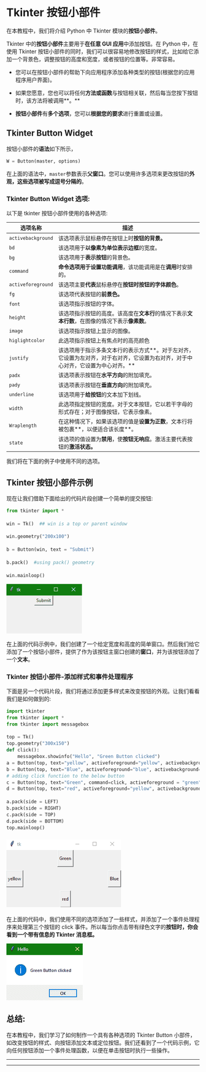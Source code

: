 # Tkinter 按钮小部件

在本教程中，我们将介绍 Python 中 Tkinter 模块的**按钮小部件**。

Tkinter 中的**按钮小部件**主要用于**在任意 GUI 应用**中添加按钮。在 Python 中，在使用 Tkinter 按钮小部件的同时，我们可以很容易地修改按钮的样式，比如给它添加一个背景色，调整按钮的高度和宽度，或者按钮的位置等。非常容易。

*   您可以在按钮小部件的帮助下向应用程序添加各种类型的按钮(根据您的应用程序用户界面)。

*   如果您愿意，您也可以将任何**方法或函数**与按钮相关联，然后每当您按下按钮时，该方法将被调用**。**

*   **按钮小部件**有**多个选项**，您可以**根据您的要求**进行重置或设置。

## Tkinter Button Widget

按钮小部件的**语法**如下所示，

```py
W = Button(master, options) 
```

在上面的语法中，`master`参数表示**父窗口**。您可以使用许多选项来更改按钮的**外观，这些选项被写成逗号分隔的**。

### Tkinter Button Widget 选项:

以下是 tkinter 按钮小部件使用的各种选项:

| **选项名称** | **描述** |
| --- | --- |
| `activebackground` | 该选项表示鼠标悬停在按钮上时**按钮的背景。** |
| `bd` | 该选项用于**以像素为单位表示边框**的宽度。 |
| `bg` | 该选项用于**表示按钮**的背景色。 |
| `command` | **命令选项用于设置功能调用**，该功能调用是在**调用**时安排的。 |
| `activeforeground` | 该选项主要**代表**鼠标悬停在**按钮时按钮的字体颜色**。 |
| `fg` | 该选项代表按钮的**前景色。** |
| `font` | 该选项指示按钮的字体。 |
| `height` | 该选项指示按钮的高度。该高度在**文本行**的情况下表示**文本行数**，在图像的情况下表示**像素数**。 |
| `image` | 该选项指示按钮上显示的图像。 |
| `higlightcolor` | 此选项指示按钮上有焦点时的高亮颜色 |
| `justify` | 该选项用于指示多条文本行的表示方式**。对于左对齐，它设置为左对齐，对于右对齐，它设置为右对齐，对于中心对齐，它设置为中心对齐。** |
| `padx` | 该选项表示按钮在**水平方向**的附加填充。 |
| `pady` | 该选项表示按钮在**垂直方向**的附加填充。 |
| `underline` | 该选项用于**给按钮**的文本加下划线。 |
| `width` | 此选项指定按钮的宽度。对于文本按钮，它以若干字母的形式存在；对于图像按钮，它表示像素。 |
| `Wraplength` | 在这种情况下，如果该选项的值是**设置为正数**，文本行将被包裹**，以便适合该长度**。 |
| `state` | 该选项的值设置为**禁用**，使**按钮无响应**。激活主要代表按钮的**激活状态。** |

我们将在下面的例子中使用不同的选项。

## Tkinter 按钮小部件示例

现在让我们借助下面给出的代码片段创建一个简单的提交按钮:

```py
from tkinter import *   

win = Tk()  ## win is a top or parent window

win.geometry("200x100")  

b = Button(win, text = "Submit")  

b.pack()  #using pack() geometry

win.mainloop() 
```

![](img/cfd9c27b2d404b7e20ba82394cc62188.png)

在上面的代码示例中，我们创建了一个给定宽度和高度的简单窗口。然后我们给它添加了一个按钮小部件，提供了作为该按钮主窗口创建的**窗口**，并为该按钮添加了一个**文本**。

### Tkinter 按钮小部件-添加样式和事件处理程序

下面是另一个代码片段，我们将通过添加更多样式来改变按钮的外观。让我们看看我们是如何做到的:

```py
import tkinter
from tkinter import *
from tkinter import messagebox

top = Tk()
top.geometry("300x150")
def click():
    messagebox.showinfo("Hello", "Green Button clicked")
a = Button(top, text="yellow", activeforeground="yellow", activebackground="orange", pady=10)
b = Button(top, text="Blue", activeforeground="blue", activebackground="orange", pady=10)
# adding click function to the below button
c = Button(top, text="Green", command=click, activeforeground = "green", activebackground="orange", pady=10)
d = Button(top, text="red", activeforeground="yellow", activebackground="orange", pady=10)

a.pack(side = LEFT)
b.pack(side = RIGHT)
c.pack(side = TOP)
d.pack(side = BOTTOM)
top.mainloop() 
```

### ![](img/6e6f399c181af9a65a96f9d525fa0fa2.png)

在上面的代码中，我们使用不同的选项添加了一些样式，并添加了一个事件处理程序来处理第三个按钮的 click 事件。所以每当你点击带有绿色文字的**按钮时，你会看到一个带有信息的 Tkinter 消息框。**

![](img/3300fe551e20e89e61bfbe7318f795d1.png)

## 总结:

在本教程中，我们学习了如何制作一个具有各种选项的 Tkinter Button 小部件，如改变按钮的样式、向按钮添加文本或定位按钮。我们还看到了一个代码示例，它向任何按钮添加一个事件处理函数，以便在单击按钮时执行一些操作。

* * *

* * *